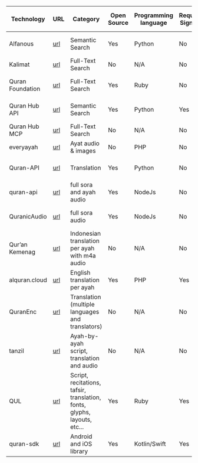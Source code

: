 
| Technology       | URL                                                                         | Category                                                                 | Open Source | Programming language | Require Signup | API/UI/MCP/SDK | production-ready/NOT | Documentation | Platform | Star count | Creation date | Last update date | Contributors count |
| ---------------- | --------------------------------------------------------------------------- | ------------------------------------------------------------------------ | ----------- | -------------------- | -------------- | -------------- | -------------------- | ------------- | -------- | ---------- | ------------- | ---------------- | ------------------ |
| Alfanous         | [url](https://github.com/Alfanous-team/alfanous)                            | Semantic Search                                                          | Yes         | Python               | No             | API, UI, SDK   | yes                  | Very good     | Web      | 271        | May 6, 2020   | Nov 30, 2021     | 1                  |
| Kalimat          | [url](https://www.kalimat.dev/)                                             | Full-Text Search                                                         | No          | N/A                  | No             | API, UI        | yes                  | Very minimal  | Web      | N/A        | N/A           | N/A              | N/A                |
| Quran Foundation | [url](https://api-docs.quran.foundation/docs/content_apis_versioned/search) | Full-Text Search                                                         | Yes         | Ruby                 | No             | API, UI        | yes                  | Very good     | Web      | 1049       | Jun 15, 2014  | Oct 14, 2025     | 21                 |
| Quran Hub API    | [url](https://github.com/misraj-ai/quranhub)                                | Semantic Search                                                          | Yes         | Python               | Yes            | API            | not tested           | Good          | Web      | 34         | Sep 16, 2025  | Sep 30, 2025     | 1                  |
| Quran Hub MCP    | [url](https://qurani.ai/en/docs/mcp)                                        | Full-Text Search                                                         | No          | N/A                  | No             | MCP            | not tested           | Good          | AI Agent | N/A        | N/A           | N/A              | N/A                |
| everyayah        | [url](https://www.everyayah.com/)                                           | Ayat audio & images                                                      | No          | PHP                  | No             | API            | yes                  | N/A           | Web      | N/A        | N/A           | N/A              | N/A                |
| Quran-API        | [url](https://quranapi.pages.dev/)                                          | Translation                                                              | Yes         | Python               | No             | API            | yes                  | Good          | Web      | 74         | Aug 6, 2023   | Oct 13, 2025     |                    |
| quran-api        | [url](https://github.com/rzkytmgr/quran-api)                                | full sora and ayah audio                                                 | Yes         | NodeJs               | No             | API            | yes                  | Good          | Web      | 77         | Mar 19, 2021  | Aug 1, 2025      | 2                  |
| QuranicAudio     | [url](https://github.com/quran/audio.quran.com)                             | full sora audio                                                          | Yes         | NodeJs               | No             | API, UI        | yes                  | Very minimal  | web      | 146        | Jun 3, 2016   | Jun 28, 2021     | 9                  |
| Qur’an Kemenag   | [url](https://quran.kemenag.go.id/)                                         | Indonesian translation per ayah with m4a audio                           | No          | N/A                  | No             | UI             | yes                  | N/A           | web      | N/A        | N/A           | N/A              | N/A                |
| alquran.cloud    | [url](https://alquran.cloud/)                                               | English translation per ayah                                             | Yes         | PHP                  | Yes            | API, UI        | yes                  | N/A           | web      | N/A        | N/A           | N/A              | N/A                |
| QuranEnc         | [url](https://quranenc.com/)                                                | Translation (multiple languages and translators)                         | No          | N/A                  | No             | API, UI        | yes                  | Good          | web      | N/A        | N/A           | N/A              | N/A                |
| tanzil           | [url](https://tanzil.net/)                                                  | Ayah-by-ayah script, translation and audio                               | No          | N/A                  | No             | API, UI        | yes                  | Poor          | web      | N/A        | N/A           | N/A              | N/A                |
| QUL              | [url](https://qul.tarteel.ai/)                                              | Script, recitations, tafsir, translation, fonts, glyphs, layouts, etc... | Yes         | Ruby                 | Yes            | API, UI, SDK   | yes                  | Good          | web      | 510        | Jun 12, 2024  | Oct 7, 2025      | 14                 |
| quran-sdk        | [url](https://github.com/TazkiyaTech/quran-sdk)                             | Android and iOS library                                                  | Yes         | Kotlin/Swift         | Yes            | SDK            | yes                  | Good          |          | 18         | Dec 5, 2015   | Jul 14, 2023     | 1                  |
